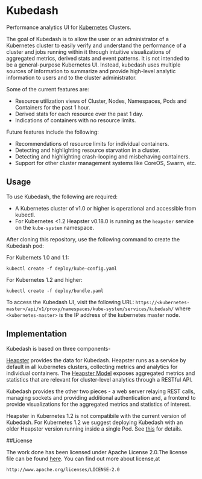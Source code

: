 # Kubedash
Performance analytics UI for [Kubernetes](http://github.com/GoogleCloudPlatform/kubernetes) Clusters.

The goal of Kubedash is to allow the user or an administrator of a Kubernetes cluster to easily verify and understand the performance of a cluster and jobs running within it through intuitive visualizations of aggregated metrics, derived stats and event patterns.
It is not intended to be a general-purpose Kubernetes UI.
Instead, kubedash uses multiple sources of information to summarize and provide high-level analytic information to users and to the cluster administrator.

Some of the current features are:
- Resource utilization views of Cluster, Nodes, Namespaces, Pods and Containers for the past 1 hour.
- Derived stats for each resource over the past 1 day.
- Indications of containers with no resource limits.

Future features include the following:
- Recommendations of resource limits for individual containers.
- Detecting and highlighting resource starvation in a cluster.
- Detecting and highlighting crash-looping and misbehaving containers.
- Support for other cluster management systems like CoreOS, Swarm, etc.

## Usage

To use Kubedash, the following are required:
- A Kubernetes cluster of v1.0 or higher is operational and accessible from kubectl.
- For Kubernetes <1.2 Heapster v0.18.0 is running as the `heapster` service on the `kube-system` namespace.

After cloning this repository, use the following command to create the Kubedash pod:

For Kubernets 1.0 and 1.1:

`kubectl create -f deploy/kube-config.yaml`

For Kubernetes 1.2 and higher:

`kubectl create -f deploy/bundle.yaml`

To access the Kubedash UI, visit the following URL: `https://<kubernetes-master>/api/v1/proxy/namespaces/kube-system/services/kubedash/`
where `<kubernetes-master>` is the IP address of the kubernetes master node.

## Implementation

Kubedash is based on three components-

[Heapster](http://github.com/kubernetes/heapster) provides the data for Kubedash.
Heapster runs as a service by default in all kubernetes clusters, collecting metrics and analytics for individual containers.
The [Heapster Model](https://github.com/kubernetes/heapster/blob/master/docs/model.md) exposes aggregated metrics and statistics that are relevant for cluster-level analytics through a RESTful API.

Kubedash provides the other two pieces - a web server relaying REST calls, managing sockets and providing additional authentication and, a frontend to provide visualizations for the aggregated metrics and statistics of interest.

Heapster in Kubernetes 1.2 is not compatibile with the current version of Kubedash. For Kubernetes 1.2 we suggest deploying Kubedash
with an older Heapster version running inside a single Pod. See [this](deploy/bundle.yaml) for details.

##License

  The work done has been licensed under Apache License 2.0.The license file can be found
  [here](https://github.com/kubernetes/kubedash/blob/master/LICENSE).
  You can find out more about license,at
  
    http://www.apache.org/licenses/LICENSE-2.0
